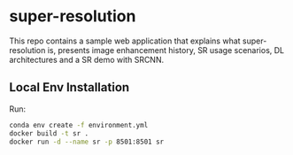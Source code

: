# super-resolution

This repo contains a sample web application that explains what super-resolution is, presents image enhancement history,
SR usage scenarios, DL architectures and a SR demo with SRCNN.

## Local Env Installation

Run:
```bash
conda env create -f environment.yml
docker build -t sr .
docker run -d --name sr -p 8501:8501 sr
```
